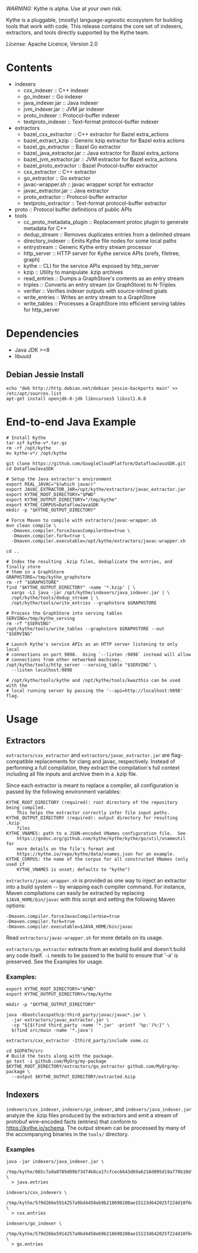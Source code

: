 *WARNING:* Kythe is alpha.  Use at your own risk.

Kythe is a pluggable, (mostly) language-agnostic ecosystem for building tools
that work with code.  This release contains the core set of indexers,
extractors, and tools directly supported by the Kythe team.

*License:* Apache Licence, Version 2.0

# Contents
 - indexers
   - cxx_indexer              :: C++ indexer
   - go_indexer               :: Go indexer
   - java_indexer.jar         :: Java indexer
   - jvm_indexer.jar          :: JVM jar indexer
   - proto_indexer            :: Protocol-buffer indexer
   - textproto_indexer        :: Text-format protocol-buffer indexer
 - extractors
   - bazel_cxx_extractor      :: C++ extractor for Bazel extra_actions
   - bazel_extract_kzip       :: Generic kzip extractor for Bazel extra actions
   - bazel_go_extractor       :: Bazel Go extractor
   - bazel_java_extractor.jar :: Java extractor for Bazel extra_actions
   - bazel_jvm_extractor.jar  :: JVM extractor for Bazel extra_actions
   - bazel_proto_extractor    :: Bazel Protocol-buffer extractor
   - cxx_extractor            :: C++ extractor
   - go_extractor             :: Go extractor
   - javac-wrapper.sh         :: javac wrapper script for extractor
   - javac_extractor.jar      :: Java extractor
   - proto_extractor          :: Protocol-buffer extractor
   - textproto_extractor      :: Text-format protocol-buffer extractor
 - proto                      :: Protocol buffer definitions of public APIs
 - tools
   - cc_proto_metadata_plugin :: Replacement protoc plugin to generate metadata for C++
   - dedup_stream             :: Removes duplicates entries from a delimited stream
   - directory_indexer        :: Emits Kythe file nodes for some local paths
   - entrystream              :: Generic Kythe entry stream processor
   - http_server              :: HTTP server for Kythe service APIs (xrefs, filetree, graph)
   - kythe                    :: CLI for the service APIs exposed by http_server
   - kzip                     :: Utility to manipulate .kzip archives
   - read_entries             :: Dumps a GraphStore's contents as an entry stream
   - triples                  :: Converts an entry stream (or GraphStore) to N-Triples
   - verifier                 :: Verifies indexer outputs with source-inlined goals
   - write_entries            :: Writes an entry stream to a GraphStore
   - write_tables             :: Processes a GraphStore into efficient serving tables for http_server

# Dependencies
 - Java JDK >=8
 - libuuid

## Debian Jessie Install

    echo "deb http://http.debian.net/debian jessie-backports main" >> /etc/apt/sources.list
    apt-get install openjdk-8-jdk libncurses5 libssl1.0.0

# End-to-end Java Example

```
# Install Kythe
tar xzf kythe-v*.tar.gz
rm -rf /opt/kythe
mv kythe-v*/ /opt/kythe

git clone https://github.com/GoogleCloudPlatform/DataflowJavaSDK.git
cd DataflowJavaSDK

# Setup the Java extractor's environment
export REAL_JAVAC="$(which javac)"
export JAVAC_EXTRACTOR_JAR=/opt/kythe/extractors/javac_extractor.jar
export KYTHE_ROOT_DIRECTORY="$PWD"
export KYTHE_OUTPUT_DIRECTORY="/tmp/kythe"
export KYTHE_CORPUS=DataflowJavaSDK
mkdir -p "$KYTHE_OUTPUT_DIRECTORY"

# Force Maven to compile with extractors/javac-wrapper.sh
mvn clean compile \
  -Dmaven.compiler.forceJavacCompilerUse=true \
  -Dmaven.compiler.fork=true \
  -Dmaven.compiler.executable=/opt/kythe/extractors/javac-wrapper.sh

cd ..

# Index the resulting .kzip files, deduplicate the entries, and finally store
# them in a GraphStore
GRAPHSTORE=/tmp/kythe_graphstore
rm -rf "$GRAPHSTORE"
find "$KYTHE_OUTPUT_DIRECTORY" -name '*.kzip' | \
  xargs -L1 java -jar /opt/kythe/indexers/java_indexer.jar | \
  /opt/kythe/tools/dedup_stream | \
  /opt/kythe/tools/write_entries --graphstore $GRAPHSTORE

# Process the GraphStore into serving tables
SERVING=/tmp/kythe_serving
rm -rf "$SERVING"
/opt/kythe/tools/write_tables --graphstore $GRAPHSTORE --out "$SERVING"

# Launch Kythe's service APIs as an HTTP server listening to only local
# connections on port 9898.  Using `--listen :9898` instead will allow
# connections from other networked machines.
/opt/kythe/tools/http_server --serving_table "$SERVING" \
  --listen localhost:9898

# /opt/kythe/tools/kythe and /opt/kythe/tools/kwazthis can be used with the
# local running server by passing the '--api=http://localhost:9898' flag.
```

# Usage

## Extractors

`extractors/cxx_extractor` and `extractors/javac_extractor.jar` are
flag-compatible replacements for clang and javac, respectively.  Instead of
performing a full compilation, they extract the compilation's full context
including all file inputs and archive them in a .kzip file.

Since each extractor is meant to replace a compiler, all configuration is passed
by the following environment variables:

    KYTHE_ROOT_DIRECTORY (required): root directory of the repository being compiled.
        This helps the extractor correctly infer file input paths.
    KYTHE_OUTPUT_DIRECTORY (required): output directory for resulting .kzip
        files
    KYTHE_VNAMES: path to a JSON-encoded VNames configuration file.  See
        https://godoc.org/github.com/kythe/kythe/kythe/go/util/vnameutil for
        more details on the file's format and
        https://kythe.io/repo/kythe/data/vnames.json for an example.
    KYTHE_CORPUS: the name of the corpus for all constructed VNames (only used if
        KYTHE_VNAMES is unset; defaults to "kythe")

`extractors/javac-wrapper.sh` is provided as one way to inject an extractor into
a build system -- by wrapping each compiler command.  For instance, Maven
compilations can easily be extracted by replacing `$JAVA_HOME/bin/javac` with
this script and setting the following Maven options:

    -Dmaven.compiler.forceJavacCompilerUse=true
    -Dmaven.compiler.fork=true
    -Dmaven.compiler.executable=$JAVA_HOME/bin/javac

Read `extractors/javac-wrapper.sh` for more details on its usage.

`extractors/go_extractor` extracts from an existing build and doesn't build any
code itself. `-i` needs to be passed to the build to ensure that '-a' is
preserved. See the Examples for usage.

### Examples:

    export KYTHE_ROOT_DIRECTORY="$PWD"
    export KYTHE_OUTPUT_DIRECTORY=/tmp/kythe

    mkdir -p "$KYTHE_OUTPUT_DIRECTORY"

    java -Xbootclasspath/p:third_party/javac/javac*.jar \
      -jar extractors/javac_extractor.jar \
      -cp "${$(find third_party -name '*.jar' -printf '%p:')%:}" \
      $(find src/main -name '*.java')

    extractors/cxx_extractor -Ithird_party/include some.cc

    cd $GOPATH/src
    # Build the tests along with the package.
    go test -i github.com/MyOrg/my-package
    $KYTHE_ROOT_DIRECTORY/extractors/go_extractor github.com/MyOrg/my-package \
      --output $KYTHE_OUTPUT_DIRECTORY/extracted.kzip

## Indexers

`indexers/cxx_indexer`, `indexers/go_indexer`, and `indexers/java_indexer.jar`
analyze the .kzip files produced by the extractors and emit a stream of protobuf
wire-encoded facts (entries) that conform to https://kythe.io/schema. The output
stream can be processed by many of the accompanying binaries in the `tools/` directory.

### Examples

    java -jar indexers/java_indexer.jar \
      /tmp/kythe/065c7a9a0789d09b73d74b0ca17cfcec6643d69a6218d095d19a770b10dffdf9.kzip \
      > java.entries

    indexers/cxx_indexers \
      /tmp/kythe/579d266e5914257a9bd4458eb9b218690280ae15123d642025f224d10f64e6f3.kzip \
      > cxx.entries

    indexers/go_indexer \
      /tmp/kythe/579d266e5914257a9bd4458eb9b218690280ae15123d642025f224d10f64e6f3.kzip \
      > go.entries
